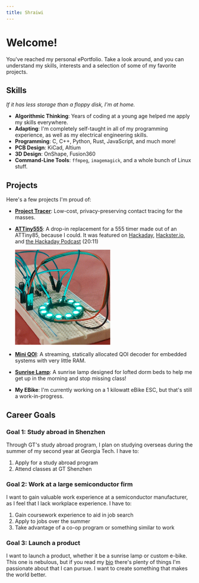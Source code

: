 ```yaml
---
title: Shraiwi
---
```


# Welcome!

You've reached my personal ePortfolio. Take a look around, and you can understand my skills, interests and a selection of some of my favorite projects.

## Skills

*If it has less storage than a floppy disk, I'm at home.*

- **Algorithmic Thinking**: Years of coding at a young age helped me apply my skills everywhere.
- **Adapting**: I'm completely self-taught in all of my programming experience, as well as my electrical engineering skills.
- **Programming**: C, C++, Python, Rust, JavaScript, and much more!
- **PCB Design**: KiCad, Altium
- **3D Design**: OnShape, Fusion360
- **Command-Line Tools**: `ffmpeg`, `imagemagick`, and a whole bunch of Linux stuff.

## Projects
Here's a few projects I'm proud of:

- [**Project Tracer**](project-tracer.html): Low-cost, privacy-preserving contact tracing for the masses.
- [**ATTiny555**](https://hackaday.io/project/183013-attiny555): A drop-in replacement for a 555 timer made out of an ATTiny85, because I could. It was featured on [Hackaday](https://hackaday.com/2021/12/15/you-can-always-use-an-attiny-instead-of-a-555/), [Hackster.io](https://www.hackster.io/news/attiny555-replaces-555-timers-with-a-microcontroller-that-simulates-555s-93ace871f17d), and [the Hackaday Podcast](https://hackaday.com/2021/12/17/hackaday-podcast-149-ballerina-bot-balances-flexures-track-cat-food-pcb-goes-under-the-knife-and-an-attiny-does-the-555/) (20:11)

	<img src="media/attiny555-running.gif" height="256px">

- [**Mini QOI**](https://github.com/shraiwi/mini-qoi): A streaming, statically allocated QOI decoder for embedded systems with very little RAM.
- [**Sunrise Lamp**](/sunrise-lamp.html): A sunrise lamp designed for lofted dorm beds to help me get up in the morning and stop missing class!
- **My EBike**: I'm currently working on a 1 kilowatt eBike ESC, but that's still a work-in-progress.

## Career Goals

### Goal 1: Study abroad in Shenzhen

Through GT's study abroad program, I plan on studying overseas during the summer of my second year at Georgia Tech. I have to:

1. Apply for a study abroad program
2. Attend classes at GT Shenzhen

### Goal 2: Work at a large semiconductor firm

I want to gain valuable work experience at a semiconductor manufacturer, as I feel that I lack workplace experience. I have to:

1. Gain coursework experience to aid in job search
2. Apply to jobs over the summer
3. Take advantage of a co-op program or something similar to work

### Goal 3: Launch a product

I want to launch a product, whether it be a sunrise lamp or custom e-bike. This one is nebulous, but if you read my [bio](about.html) there's plenty of things I'm passionate about that I can pursue. I want to create something that makes the world better.
